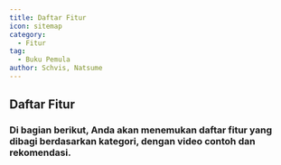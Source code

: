 ```yaml
---
title: Daftar Fitur
icon: sitemap
category:
  - Fitur
tag:
  - Buku Pemula
author: Schvis, Natsume
---
```


## Daftar Fitur

### Di bagian berikut, Anda akan menemukan daftar fitur yang dibagi berdasarkan kategori, dengan video contoh dan rekomendasi.